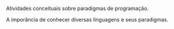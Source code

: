 Atividades conceituais sobre paradigmas de programação.

A imporância de conhecer diversas linguagens e seus paradigmas.
